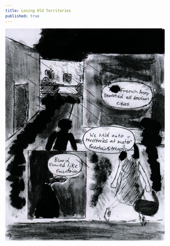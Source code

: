 ```yaml
---
title: Losing Old Territories
published: true
---
```

![image](https://raw.githubusercontent.com/LWFlouisa/uploadedfairyalt/master/pages/chapter2/chapter2/page9.png)
